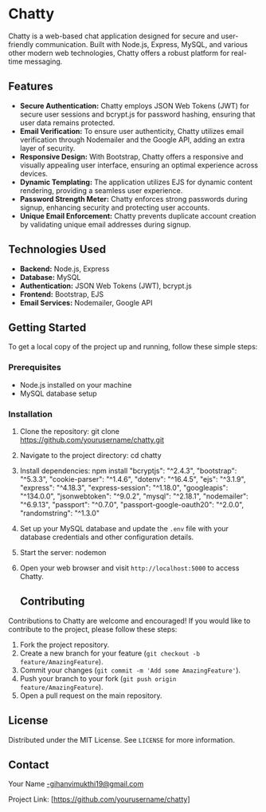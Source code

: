 # Chatty

Chatty is a web-based chat application designed for secure and user-friendly communication. Built with Node.js, Express, MySQL, and various other modern web technologies, Chatty offers a robust platform for real-time messaging.

## Features

- **Secure Authentication:** Chatty employs JSON Web Tokens (JWT) for secure user sessions and bcrypt.js for password hashing, ensuring that user data remains protected.
- **Email Verification:** To ensure user authenticity, Chatty utilizes email verification through Nodemailer and the Google API, adding an extra layer of security.
- **Responsive Design:** With Bootstrap, Chatty offers a responsive and visually appealing user interface, ensuring an optimal experience across devices.
- **Dynamic Templating:** The application utilizes EJS for dynamic content rendering, providing a seamless user experience.
- **Password Strength Meter:** Chatty enforces strong passwords during signup, enhancing security and protecting user accounts.
- **Unique Email Enforcement:** Chatty prevents duplicate account creation by validating unique email addresses during signup.

## Technologies Used

- **Backend:** Node.js, Express
- **Database:** MySQL
- **Authentication:** JSON Web Tokens (JWT), bcrypt.js
- **Frontend:** Bootstrap, EJS
- **Email Services:** Nodemailer, Google API

## Getting Started

To get a local copy of the project up and running, follow these simple steps:

### Prerequisites

- Node.js installed on your machine
- MySQL database setup

### Installation

1. Clone the repository:
git clone https://github.com/yourusername/chatty.git
2. Navigate to the project directory:
cd chatty
3. Install dependencies:
npm install
    "bcryptjs": "^2.4.3",
    "bootstrap": "^5.3.3",
    "cookie-parser": "^1.4.6",
    "dotenv": "^16.4.5",
    "ejs": "^3.1.9",
    "express": "^4.18.3",
    "express-session": "^1.18.0",
    "googleapis": "^134.0.0",
    "jsonwebtoken": "^9.0.2",
    "mysql": "^2.18.1",
    "nodemailer": "^6.9.13",
    "passport": "^0.7.0",
    "passport-google-oauth20": "^2.0.0",
    "randomstring": "^1.3.0"
   
4. Set up your MySQL database and update the `.env` file with your database credentials and other configuration details.

5. Start the server:
   nodemon

6. Open your web browser and visit `http://localhost:5000` to access Chatty.

   ## Contributing

Contributions to Chatty are welcome and encouraged! If you would like to contribute to the project, please follow these steps:

1. Fork the project repository.
2. Create a new branch for your feature (`git checkout -b feature/AmazingFeature`).
3. Commit your changes (`git commit -m 'Add some AmazingFeature'`).
4. Push your branch to your fork (`git push origin feature/AmazingFeature`).
5. Open a pull request on the main repository.

## License

Distributed under the MIT License. See `LICENSE` for more information.

## Contact

Your Name -gihanvimukthi19@gmail.com

Project Link: [https://github.com/yourusername/chatty]


